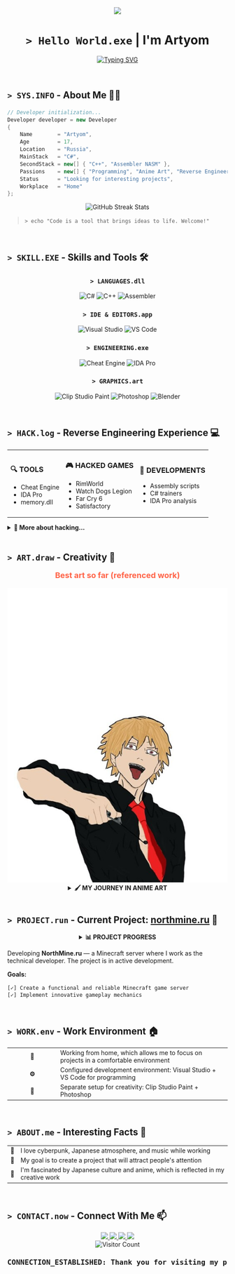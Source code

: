 <div align="center">
  <img src="https://media.giphy.com/media/hvRJCLFzcasrR4ia7z/giphy.gif" width="30px">
  
  # `> Hello World.exe` | I'm Artyom

  [![Typing SVG](https://readme-typing-svg.herokuapp.com?font=JetBrains+Mono&color=39FF14&size=30&center=true&vCenter=true&width=600&lines=C%23+Developer;Reverse+Engineer;Game+Hacker;Digital+Artist;Anime+Illustrator)](https://git.io/typing-svg)
</div>

<br>

## `> SYS.INFO` - About Me 👨‍💻

```csharp
// Developer initialization...
Developer developer = new Developer
{
    Name        = "Artyom",
    Age         = 17,
    Location    = "Russia",
    MainStack   = "C#",
    SecondStack = new[] { "C++", "Assembler NASM" },
    Passions    = new[] { "Programming", "Anime Art", "Reverse Engineering" },
    Status      = "Looking for interesting projects",
    Workplace   = "Home"
};
```

<div align="center">
  <img src="https://github-readme-streak-stats.herokuapp.com/?user=Zazary&theme=radical&hide_border=true" alt="GitHub Streak Stats">
</div>

> `> echo "Code is a tool that brings ideas to life. Welcome!"`

<br>

## `> SKILL.EXE` - Skills and Tools 🛠️

<div align="center">
  
  ### `> LANGUAGES.dll`
  ![C#](https://img.shields.io/badge/C%23-239120?style=for-the-badge&logo=c-sharp&logoColor=white)
  ![C++](https://img.shields.io/badge/C++-00599C?style=for-the-badge&logo=c%2B%2B&logoColor=white)
  ![Assembler](https://img.shields.io/badge/Assembler-654FF0?style=for-the-badge&logo=assembly&logoColor=white)

  ### `> IDE & EDITORS.app`
  ![Visual Studio](https://img.shields.io/badge/Visual%20Studio-5C2D91?style=for-the-badge&logo=visual-studio&logoColor=white)
  ![VS Code](https://img.shields.io/badge/VS%20Code-007ACC?style=for-the-badge&logo=visual-studio-code&logoColor=white)

  ### `> ENGINEERING.exe`
  ![Cheat Engine](https://img.shields.io/badge/Cheat%20Engine-FF0000?style=for-the-badge&logo=cheat-engine&logoColor=white)
  ![IDA Pro](https://img.shields.io/badge/IDA%20Pro-004088?style=for-the-badge&logo=ida-pro&logoColor=white)

  ### `> GRAPHICS.art`
  ![Clip Studio Paint](https://img.shields.io/badge/Clip%20Studio%20Paint-757575?style=for-the-badge&logo=data:image/svg+xml;base64,PHN2ZyB4bWxucz0iaHR0cDovL3d3dy53My5vcmcvMjAwMC9zdmciIHZpZXdCb3g9IjAgMCAyNCAyNCI+PHBhdGggZmlsbD0id2hpdGUiIGQ9Ik0xMiAyQzYuNDggMiAyIDYuNDggMiAxMnM0LjQ4IDEwIDEwIDEwIDEwLTQuNDggMTAtMTBTMTcuNTIgMiAxMiAyek0xMiAyMGMtNC40MiAwLTgtMy41OC04LThzMy41OC04IDgtOCA4IDMuNTggOCA4LTMuNTggOC04IDh6Ii8+PC9zdmc+)
  ![Photoshop](https://img.shields.io/badge/Photoshop-31A8FF?style=for-the-badge&logo=adobe-photoshop&logoColor=white)
  ![Blender](https://img.shields.io/badge/Blender-F5792A?style=for-the-badge&logo=blender&logoColor=white)
  
</div>

<br>

## `> HACK.log` - Reverse Engineering Experience 💻

<div align="center">
  <table>
    <tr>
      <td>
        <h3>🔍 TOOLS</h3>
        <ul>
          <li>Cheat Engine</li>
          <li>IDA Pro</li>
          <li>memory.dll</li>
        </ul>
      </td>
      <td>
        <h3>🎮 HACKED GAMES</h3>
        <ul>
          <li>RimWorld</li>
          <li>Watch Dogs Legion</li>
          <li>Far Cry 6</li>
          <li>Satisfactory</li>
        </ul>
      </td>
      <td>
        <h3>🧪 DEVELOPMENTS</h3>
        <ul>
          <li>Assembly scripts</li>
          <li>C# trainers</li>
          <li>IDA Pro analysis</li>
        </ul>
      </td>
    </tr>
  </table>
</div>

<details>
  <summary><b>🔐 More about hacking...</b></summary>
  <ul>
    <li>✅ Adding infinite resources</li>
    <li>✅ Flight mode</li>
    <li>✅ Game mechanics modification</li>
  </ul>
</details>

<br>

## `> ART.draw` - Creativity 🎨

<div align="center">
<p style="font-weight: bold; font-size: 18px; color: #ff6347;">Best art so far (referenced work)</p>
  <img src="images/Art.jpg" alt="Examples of my anime art">
</div>

<div align="center">
  <details>
    <summary><b>🖌️ MY JOURNEY IN ANIME ART</b></summary>
    <br>
    <ul>
      <li>🔸 Learning to draw for 3 months</li>
      <li>🔸 Main tool: Clip Studio Paint</li>
      <li>🔸 Additionally use Photoshop for processing</li>
      <li>🔸 Practice character sketches and backgrounds</li>
    </ul>
  </details>
</div>

<br>

## `> PROJECT.run` - Current Project: <a href="https://northmine.ru" target="_blank">northmine.ru</a> 🚀

<div align="center">
</div>

<div align="center">
  <details>
    <summary><b>📊 PROJECT PROGRESS</b></summary>
    <br>
    <p>
      <b>Server-side:</b>
      <img src="https://progress-bar.dev/90/" alt="Server-side">
    </p>
    <p>
      <b>Web interface:</b>
      <img src="https://progress-bar.dev/100/" alt="Web interface">
    </p>
    <p>
      <b>Optimization:</b>
      <img src="https://progress-bar.dev/75/" alt="Optimization">
    </p>
  </details>
</div>

Developing **NorthMine.ru** — a Minecraft server where I work as the technical developer. The project is in active development.

**Goals:**
```
[✓] Create a functional and reliable Minecraft game server
[✓] Implement innovative gameplay mechanics
```

<br>

## `> WORK.env` - Work Environment 🏠

<div align="center">
  <table>
    <tr>
      <td align="center" width="100"><b>🏡</b></td>
      <td>Working from home, which allows me to focus on projects in a comfortable environment</td>
    </tr>
    <tr>
      <td align="center"><b>⚙️</b></td>
      <td>Configured development environment: Visual Studio + VS Code for programming</td>
    </tr>
    <tr>
      <td align="center"><b>🎨</b></td>
      <td>Separate setup for creativity: Clip Studio Paint + Photoshop</td>
    </tr>
  </table>
</div>

<br>

## `> ABOUT.me` - Interesting Facts 🎯

<div align="center">
  <table>
    <tr>
      <td align="center"><b>🎵</b></td>
      <td>I love cyberpunk, Japanese atmosphere, and music while working</td>
    </tr>
    <tr>
      <td align="center"><b>🚀</b></td>
      <td>My goal is to create a project that will attract people's attention</td>
    </tr>
    <tr>
      <td align="center"><b>🎌</b></td>
      <td>I'm fascinated by Japanese culture and anime, which is reflected in my creative work</td>
    </tr>
  </table>
</div>

<br>

## `> CONTACT.now` - Connect With Me 📫

<div align="center">
  <a href="https://discord.com/users/zazaryxs">
    <img src="https://img.shields.io/badge/Discord-zazaryxs-7289DA?style=for-the-badge&logo=discord&logoColor=white">
  </a>
  <a href="https://t.me/ZazaryXS">
    <img src="https://img.shields.io/badge/Telegram-@ZazaryXS-2CA5E0?style=for-the-badge&logo=telegram&logoColor=white">
  </a>
  <a href="mailto:zazaryxs@gmail.com">
    <img src="https://img.shields.io/badge/Email-zazaryxs@gmail.com-D14836?style=for-the-badge&logo=gmail&logoColor=white">
  </a>
  <a href="https://ZazaryX.github.io" target="_blank">
    <img src="https://img.shields.io/badge/Website-ZazaryX.github.io-1E90FF?style=for-the-badge&logo=github-pages&logoColor=white">
  </a>
</div>

<div align="center">
  <img src="https://profile-counter.glitch.me/ZazaryXS/count.svg" alt="Visitor Count">
  
  <h3>
    <pre>CONNECTION_ESTABLISHED: Thank you for visiting my profile!</pre>
  </h3>
</div>
</div>
